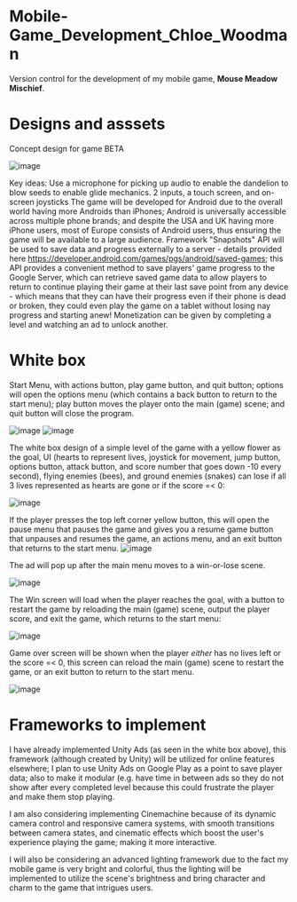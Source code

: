 # Mobile-Game_Development_Chloe_Woodman
 Version control for the development of my mobile game, **Mouse Meadow Mischief**.

 # Designs and asssets

 Concept design for game BETA
 
![image](https://github.com/ChloeWoodman/Mobile-Game_Development_Chloe_Woodman/assets/113985493/810d98f3-f472-4ef5-8452-e2d608ba1f95)

 
 Key ideas:
Use a microphone for picking up audio to enable the dandelion to blow seeds to enable glide mechanics.
2 inputs, a touch screen, and on-screen joysticks
The game will be developed for Android due to the overall world having more Androids than iPhones; Android is universally accessible across multiple phone brands; and despite the USA and UK having more iPhone users, most of Europe consists of Android users, thus ensuring the game will be available to a large audience.
Framework "Snapshots" API will be used to save data and progress externally to a server - details provided here https://developer.android.com/games/pgs/android/saved-games; this API provides a convenient method to save players' game progress to the Google Server, which can retrieve saved game data to allow players to return to continue playing their game at their last save point from any device - which means that they can have their progress even if their phone is dead or broken, they could even play the game on a tablet without losing nay progress and starting anew! 
Monetization can be given by completing a level and watching an ad to unlock another.

# White box
Start Menu, with actions button, play game button, and quit button; options will open the options menu (which contains a back button to return to the start menu); play button moves the player onto the main (game) scene; and quit button will close the program.

![image](https://github.com/ChloeWoodman/Mobile-Game_Development_Chloe_Woodman/assets/113985493/920383e1-4d3c-43b5-8edd-187dbbda0fcd) ![image](https://github.com/ChloeWoodman/Mobile-Game_Development_Chloe_Woodman/assets/113985493/c2ee8fa7-060e-4d28-97a3-caac4d00f336)


The white box design of a simple level of the game with a yellow flower as the goal, UI (hearts to represent lives, joystick for movement, jump button, options button, attack button, and score number that goes down -10 every second), flying enemies (bees), and ground enemies (snakes) can lose if all 3 lives represented as hearts are gone or if the score =< 0:

![image](https://github.com/ChloeWoodman/Mobile-Game_Development_Chloe_Woodman/assets/113985493/424506da-cd8d-43c1-8bea-8296ad2b4047)

If the player presses the top left corner yellow button, this will open the pause menu that pauses the game and gives you a resume game button that unpauses and resumes the game, an actions menu, and an exit button that returns to the start menu.
![image](https://github.com/ChloeWoodman/Mobile-Game_Development_Chloe_Woodman/assets/113985493/ee4dc74e-91b2-42f6-810d-d315043b6dcc)


The ad will pop up after the main menu moves to a win-or-lose scene.

![image](https://github.com/ChloeWoodman/Mobile-Game_Development_Chloe_Woodman/assets/113985493/c65a3892-5444-417d-a22c-e74af96e4806)

The Win screen will load when the player reaches the goal, with a button to restart the game by reloading the main (game) scene, output the player score, and exit the game, which returns to the start menu:

![image](https://github.com/ChloeWoodman/Mobile-Game_Development_Chloe_Woodman/assets/113985493/0674f3ae-02cd-4866-891e-c9983dd9d829)


Game over screen will be shown when the player *either* has no lives left or the score =< 0, this screen can reload the main (game) scene to restart the game, or an exit button to return to the start menu.

![image](https://github.com/ChloeWoodman/Mobile-Game_Development_Chloe_Woodman/assets/113985493/08b8d0d1-c6a9-4443-93b6-4283b1e6623b)

# Frameworks to implement
I have already implemented Unity Ads (as seen in the white box above), this framework (although created by Unity) will be utilized for online features elsewhere; I plan to use Unity Ads on Google Play as a point to save player data; also to make it modular (e.g. have time in between ads so they do not show after every completed level because this could frustrate the player and make them stop playing.

I am also considering implementing Cinemachine because of its dynamic camera control and responsive camera systems, with smooth transitions between camera states, and cinematic effects which boost the user's experience playing the game; making it more interactive.

I will also be considering an advanced lighting framework due to the fact my mobile game is very bright and colorful, thus the lighting will be implemented to utilize the scene's brightness and bring character and charm to the game that intrigues users.



